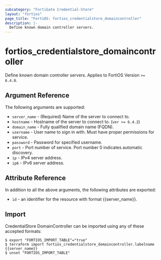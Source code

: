 ```yaml
---
subcategory: "FortiGate Credential-Store"
layout: "fortios"
page_title: "FortiOS: fortios_credentialstore_domaincontroller"
description: |-
  Define known domain controller servers.
---
```


# fortios_credentialstore_domaincontroller
Define known domain controller servers. Applies to FortiOS Version `>= 6.4.0`.

## Argument Reference

The following arguments are supported:

* `server_name` - (Required) Name of the server to connect to.
* `hostname` - Hostname of the server to connect to. (`ver >= 6.4.2`)
* `domain_name` - Fully qualified domain name (FQDN).
* `username` - User name to sign in with. Must have proper permissions for service.
* `password` - Password for specified username.
* `port` - Port number of service. Port number 0 indicates automatic discovery.
* `ip` - IPv4 server address.
* `ip6` - IPv6 server address.


## Attribute Reference

In addition to all the above arguments, the following attributes are exported:
* `id` - an identifier for the resource with format {{server_name}}.

## Import

CredentialStore DomainController can be imported using any of these accepted formats:
```
$ export "FORTIOS_IMPORT_TABLE"="true"
$ terraform import fortios_credentialstore_domaincontroller.labelname {{server_name}}
$ unset "FORTIOS_IMPORT_TABLE"
```
